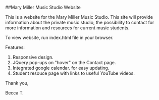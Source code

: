 ##Mary Miller Music Studio Website

This is a website for the Mary Miller Music Studio. This site will provide information about the private music studio, the possibility to contact for more information and resources for current music students.  

To view website, run index.html file in your browser.  

Features:
1. Responsive design.
2. JQuery pop-ups on "hover" on the Contact page.
3. Integrated google calendar. for easy updating. 
4. Student resouce page with links to useful YouTube videos.

Thank you, 

Becca T. 